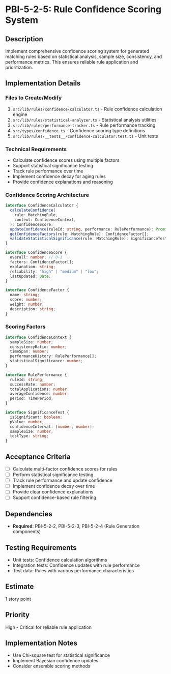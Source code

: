 # PBI-5-2-5: Rule Confidence Scoring System

## Description

Implement comprehensive confidence scoring system for generated matching rules
based on statistical analysis, sample size, consistency, and performance metrics.
This ensures reliable rule application and prioritization.

## Implementation Details

### Files to Create/Modify

1. `src/lib/rules/confidence-calculator.ts` - Rule confidence calculation engine
2. `src/lib/rules/statistical-analyzer.ts` - Statistical analysis utilities
3. `src/lib/rules/performance-tracker.ts` - Rule performance tracking
4. `src/types/confidence.ts` - Confidence scoring type definitions
5. `src/lib/rules/__tests__/confidence-calculator.test.ts` - Unit tests

### Technical Requirements

- Calculate confidence scores using multiple factors
- Support statistical significance testing
- Track rule performance over time
- Implement confidence decay for aging rules
- Provide confidence explanations and reasoning

### Confidence Scoring Architecture

```typescript
interface ConfidenceCalculator {
  calculateConfidence(
    rule: MatchingRule,
    context: ConfidenceContext,
  ): ConfidenceScore;
  updateConfidence(ruleId: string, performance: RulePerformance): Promise<void>;
  getConfidenceFactors(rule: MatchingRule): ConfidenceFactor[];
  validateStatisticalSignificance(rule: MatchingRule): SignificanceTest;
}

interface ConfidenceScore {
  overall: number; // 0-1
  factors: ConfidenceFactor[];
  explanation: string;
  reliability: "high" | "medium" | "low";
  lastUpdated: Date;
}

interface ConfidenceFactor {
  name: string;
  score: number;
  weight: number;
  description: string;
}
```

### Scoring Factors

```typescript
interface ConfidenceContext {
  sampleSize: number;
  consistencyRatio: number;
  timeSpan: number;
  performanceHistory: RulePerformance[];
  statisticalSignificance: number;
}

interface RulePerformance {
  ruleId: string;
  successRate: number;
  totalApplications: number;
  averageConfidence: number;
  period: TimePeriod;
}

interface SignificanceTest {
  isSignificant: boolean;
  pValue: number;
  confidenceInterval: [number, number];
  sampleSize: number;
  testType: string;
}
```

## Acceptance Criteria

- [ ] Calculate multi-factor confidence scores for rules
- [ ] Perform statistical significance testing
- [ ] Track rule performance and update confidence
- [ ] Implement confidence decay over time
- [ ] Provide clear confidence explanations
- [ ] Support confidence-based rule filtering

## Dependencies

- **Required**: PBI-5-2-2, PBI-5-2-3, PBI-5-2-4 (Rule Generation components)

## Testing Requirements

- Unit tests: Confidence calculation algorithms
- Integration tests: Confidence updates with rule performance
- Test data: Rules with various performance characteristics

## Estimate

1 story point

## Priority

High - Critical for reliable rule application

## Implementation Notes

- Use Chi-square test for statistical significance
- Implement Bayesian confidence updates
- Consider ensemble scoring methods
